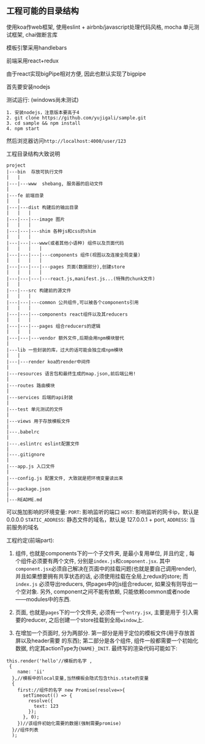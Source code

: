 ## 工程可能的目录结构

使用koa作web框架, 使用eslint + airbnb/javascript处理代码风格, mocha 单元测试框架,
chai做断言库

模板引擎采用handlebars

前端采用react+redux

由于react实现bigPipe相对方便, 因此也默认实现了bigpipe

首先要安装nodejs

测试运行: (windows尚未测试)
````
1. 安装nodejs，注意版本要高于4
2. git clone https://github.com/yujigali/sample.git 
3. cd sample && npm install
4. npm start
````
然后浏览器访问`http://localhost:4000/user/123`

工程目录结构大致说明
````
project
|---bin  存放可执行文件
|   |
|---|---www  shebang, 服务器的启动文件
|
|---fe 前端目录
|   |
|---|---dist 构建后的输出目录
|   |   |
|---|---|---image 图片
|   |   |
|---|---|---shim 各种js和css的shim
|   |   |
|---|---|---www(或者其他小语种) 组件以及页面代码
|   |   |   |
|---|---|---|---components 组件(视图以及连接全局变量)
|   |   |   |
|---|---|---|---pages 页面(数据部分),创建store
|   |   |   |
|---|---|---|---react.js,manifest.js...(特殊的chunk文件)
|   |
|---|---src 构建前的源文件
|   |   |
|---|---|---common 公共组件,可以被各个components引用
|   |   | 
|---|---|---components react组件以及其reducers
|   |   |
|---|---|---pages 组合reducers的逻辑
|   |   |
|---|---|---vendor 额外文件,后期会用npm模块替代
|
|---lib 一些封装的库，过大的话可能会独立成npm模块
|   |
|---|---render koa的render中间件
|
|---resources 语言包和最终生成的map.json,前后端公用!
|
|---routes 路由模块
|
|---services 后端的api封装
|
|---test 单元测试的文件
|
|---views 用于存放模板文件
|
|---.babelrc
|
|---.eslintrc eslint配置文件
|
|---.gitignore
|
|---app.js 入口文件
|
|---config.js 配置文件, 大致就是把环境变量读出来
|
|---package.json
|
|---README.md

````

可以施加影响的环境变量:
`PORT`: 影响监听的端口
`HOST`: 影响监听的网卡ip，默认是0.0.0.0
`STATIC_ADDRESS`: 静态文件的域名，默认是 127.0.0.1 + port,
`ADDRESS`: 当前服务的域名


工程约定(前端part):

1. 组件, 也就是components下的一个子文件夹, 是最小复用单位, 并且约定
, 每个组件必须要有两个文件, 分别是`index.js`和`component.jsx`.
其中`component.jsx`必须自己解决在页面中的挂载问题(也就是要自己调用render),
并且如果想要拥有共享状态的话, 必须使用挂载在全局上redux的store; 而`index.js`
必须导出reducers, 供pages中的js组合reducer, 如果没有则导出一个空对象.
另外,
 component之间不能有依赖, 只能依赖common或者node——modules中的东西.

2. 页面, 也就是`pages`下的一个文件夹, 必须有一个`entry.jsx`, 主要是用于
引入需要的reducer, 之后创建一个store挂载到全局`window`上.

3. 在增加一个页面时, 分为两部分. 第一部分是用于定位的模板文件(用于存放首屏以及header需要
的东西); 第二部分是各个组件, 组件一般都需要一个初始化数据, 约定其actionType为`{NAME}_INIT`.
最终写的渲染代码可能如下:
````
this.render('hello'//模板的名字 ,
 {
    name: 'ii'
  },//模板中的local变量,当然模板会隐式包含this.state的变量
  {
    first://组件的名字 new Promise(resolve=>{
      setTimeout(() => {
        resolve({
          text: 123
        });
      }, 0);
    })//该组件初始化需要的数据(强制需要promise)
  }//组件列表
  );
````
